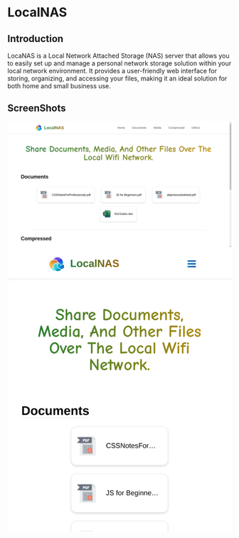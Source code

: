 # LocalNAS

## Introduction

LocaNAS is a Local Network Attached Storage (NAS) server that allows you to easily set up and manage a personal network storage solution within your local network environment. It provides a user-friendly web interface for storing, organizing, and accessing your files, making it an ideal solution for both home and small business use.

## ScreenShots

![Alt text](/screenshots/LocalNAS-desktop.png?raw=true "LocalNAS-Desktop")
![Alt text](/screenshots/LocalNAS-mobile.png?raw=true "LocalNAS-Mobile")
